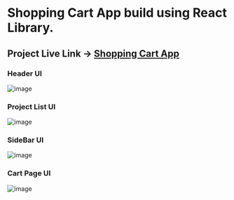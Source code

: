 # Shopping Cart App build using React Library.

## Project Live Link -> [Shopping Cart App](https://shivam-dhyani-shopping-cart-app.netlify.app/)

### Header UI

![image](https://user-images.githubusercontent.com/69079491/206394890-54a0957e-e16d-4a38-bbc6-952bde527826.png)

### Project List UI

![image](https://user-images.githubusercontent.com/69079491/206395467-550fb7eb-3ac7-4c25-b78c-a5fb524ebd52.png)

### SideBar UI

![image](https://user-images.githubusercontent.com/69079491/206395240-c90357a6-ff57-4c14-998d-74545cd24067.png)

### Cart Page UI

![image](https://user-images.githubusercontent.com/69079491/206395687-50ddbf92-5f29-4109-8a97-4f88617a5e36.png)


